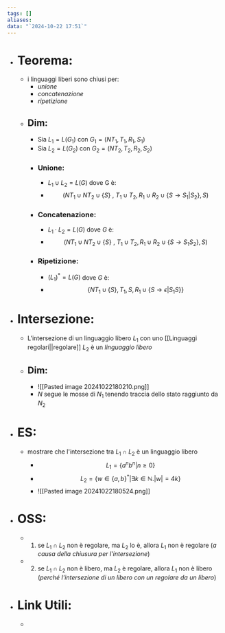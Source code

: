 ```yaml
---
tags: []
aliases: 
data: "`2024-10-22 17:51`"
---
```

- # Teorema:
	- i linguaggi liberi sono chiusi per:
		- _unione_
		- _concatenazione_
		- _ripetizione_  
	- ## Dim:
		- Sia $L_{1}=L(G_{1})$ con $G_{1}=(NT_{1},T_{1},R_{1},S_{1})$
		- Sia $L_{2}=L(G_{2})$ con $G_{2}=(NT_{2},T_{2},R_{2},S_{2})$
		- ### Unione:
			- $L_{1}\cup L_{2}=L(G)$ dove G è: 
			- $$(NT_{1}\cup NT_{2}\cup \{S\}\ ,\ T_{1}\cup T_{2},R_{1}\cup R_{2}\cup \{S\to S_{1}|S_{2}\},S)$$
		- ### Concatenazione:
			- $L_{1}\cdot L_{2}=L(G)$ dove $G$ è: 
			- $$(NT_{1}\cup NT_{2}\cup \{S\}\ ,\ T_{1}\cup T_{2},R_{1}\cup R_{2}\cup \{S\to S_{1}S_{2}\},S)$$
		- ### Ripetizione:
			- $(L_{1})^{*}=L(G)$ dove $G$ è:
			- $$\{NT_{1}\cup \{S\}, T_{1}, S, R_{1}\cup \{S\to \epsilon|S_{1}S\}\}$$
- # Intersezione:
	- L'intersezione di un linguaggio libero $L_{1}$ con uno [[Linguaggi regolari||regolare]] $L_{2}$ è un _linguaggio libero_ 
	- ## Dim:
		-  ![[Pasted image 20241022180210.png]]
		- $N$ segue le mosse di $N_{1}$ tenendo traccia dello stato raggiunto da $N_{2}$ 
- # ES:
	- mostrare che l'intersezione tra $L_{1}\cap L_{2}$ è un linguaggio libero
		- $$L_{1}=\{a^{n}b^{n}|n\geq 0\}$$
		- $$L_{2}=\{w\in \{a,b\}^{*}|\exists k\in \mathbb{N}. |w|=4k\}$$
		- ![[Pasted image 20241022180524.png]]
- # OSS:
	- 1) se $L_{1}\cap L_{2}$ non è regolare, ma $L_{2}$ lo è, allora $L_{1}$ non è regolare (_a causa della chiusura per l'intersezione_)
	- 2) se $L_{1}\cap L_{2}$ non è libero, ma $L_{2}$ è regolare, allora $L_{1}$ non è libero (_perché l'intersezione di un libero con un regolare da un libero_)
- # Link Utili:
	- 